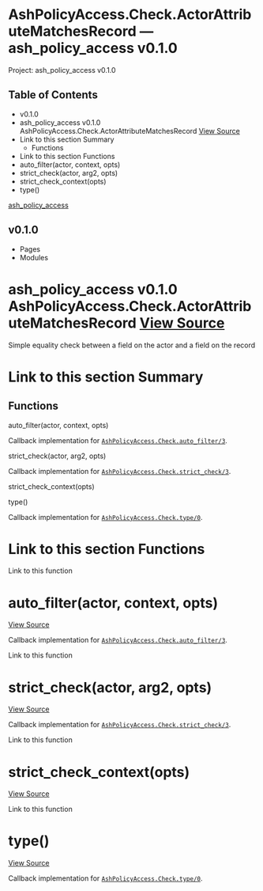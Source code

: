 # AshPolicyAccess.Check.ActorAttributeMatchesRecord — ash_policy_access v0.1.0

Project: ash_policy_access v0.1.0

## Table of Contents

  - v0.1.0
- ash_policy_access v0.1.0 AshPolicyAccess.Check.ActorAttributeMatchesRecord [ View Source ](external_link)
- Link to this section Summary
  - Functions
- Link to this section Functions
- auto_filter(actor, context, opts)
- strict_check(actor, arg2, opts)
- strict_check_context(opts)
- type()

[ ash_policy_access ](external_link)

##  v0.1.0 

  * Pages
  * Modules






#  ash_policy_access v0.1.0 AshPolicyAccess.Check.ActorAttributeMatchesRecord [ View Source ](external_link)

Simple equality check between a field on the actor and a field on the record

#  Link to this section Summary 

##  Functions

auto_filter(actor, context, opts)

Callback implementation for [`AshPolicyAccess.Check.auto_filter/3`](external_link).

strict_check(actor, arg2, opts)

Callback implementation for [`AshPolicyAccess.Check.strict_check/3`](external_link).

strict_check_context(opts)

type()

Callback implementation for [`AshPolicyAccess.Check.type/0`](external_link).

#  Link to this section Functions 

Link to this function

# auto_filter(actor, context, opts)

[ View Source ](external_link)

Callback implementation for [`AshPolicyAccess.Check.auto_filter/3`](external_link).

Link to this function

# strict_check(actor, arg2, opts)

[ View Source ](external_link)

Callback implementation for [`AshPolicyAccess.Check.strict_check/3`](external_link).

Link to this function

# strict_check_context(opts)

[ View Source ](external_link)

Link to this function

# type()

[ View Source ](external_link)

Callback implementation for [`AshPolicyAccess.Check.type/0`](external_link).

